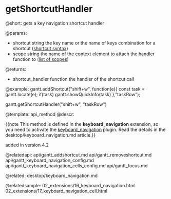 getShortcutHandler
=============

@short:
	gets a key navigation shortcut handler

@params:
- shortcut		string			the key name or the name of keys combination for a shortcut (<a href="desktop/keyboard_navigation.md#shortcutsyntax">shortcut syntax</a>)
- scope 		string			the name of the context element to attach the handler function to (<a href="desktop/keyboard_navigation.md#scopes">list of scopes</a>)

@returns:
- shortcut_handler			function		the handler of the shortcut call

@example:
gantt.addShortcut("shift+w", function(e){ 
    const task = gantt.locate(e); 
    if(task) 
        gantt.showQuickInfo(task)
},"taskRow");

gantt.getShortcutHandler("shift+w", "taskRow")

@template:	api_method
@descr:

{{note This method is defined in the **keyboard_navigation** extension, so you need to activate the [keyboard_navigation](desktop/extensions_list.md#keyboardnavigation) plugin. Read the details in the desktop/keyboard_navigation.md article.}}


added in version 4.2

@relatedapi:
api/gantt_addshortcut.md
api/gantt_removeshortcut.md
api/gantt_keyboard_navigation_config.md
api/gantt_keyboard_navigation_cells_config.md
api/gantt_focus.md



@related:
desktop/keyboard_navigation.md

@relatedsample:
02_extensions/16_keyboard_navigation.html
02_extensions/17_keyboard_navigation_cell.html

